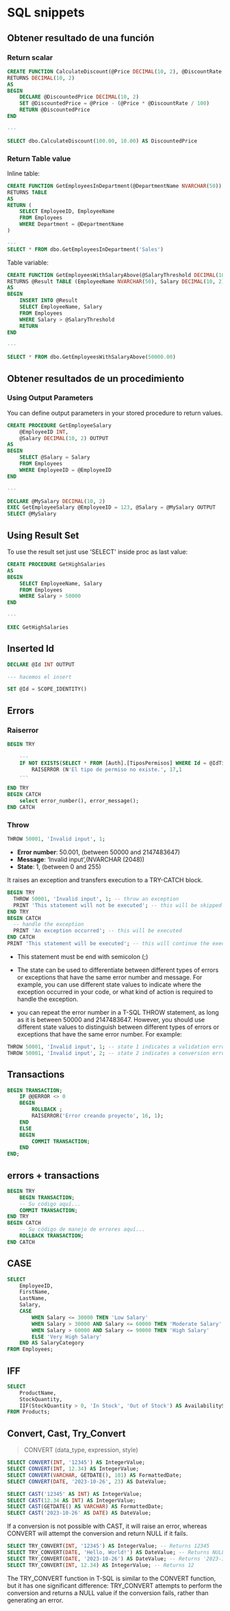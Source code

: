 # SQL snippets

## Obtener resultado de una función

### Return scalar

```sql
CREATE FUNCTION CalculateDiscount(@Price DECIMAL(10, 2), @DiscountRate DECIMAL(5, 2))
RETURNS DECIMAL(10, 2)
AS
BEGIN
    DECLARE @DiscountedPrice DECIMAL(10, 2)
    SET @DiscountedPrice = @Price - (@Price * @DiscountRate / 100)
    RETURN @DiscountedPrice
END

--- 

SELECT dbo.CalculateDiscount(100.00, 10.00) AS DiscountedPrice
```

### Return Table value

Inline table:

```sql
CREATE FUNCTION GetEmployeesInDepartment(@DepartmentName NVARCHAR(50))
RETURNS TABLE
AS
RETURN (
    SELECT EmployeeID, EmployeeName
    FROM Employees
    WHERE Department = @DepartmentName
)

--- 
SELECT * FROM dbo.GetEmployeesInDepartment('Sales')
```

Table variable:

```sql
CREATE FUNCTION GetEmployeesWithSalaryAbove(@SalaryThreshold DECIMAL(10, 2))
RETURNS @Result TABLE (EmployeeName NVARCHAR(50), Salary DECIMAL(10, 2))
AS
BEGIN
    INSERT INTO @Result
    SELECT EmployeeName, Salary
    FROM Employees
    WHERE Salary > @SalaryThreshold
    RETURN
END

---

SELECT * FROM dbo.GetEmployeesWithSalaryAbove(50000.00)
```

## Obtener resultados de un procedimiento

### Using Output Parameters

You can define output parameters in your stored procedure to return values. 

```sql
CREATE PROCEDURE GetEmployeeSalary
    @EmployeeID INT,
    @Salary DECIMAL(10, 2) OUTPUT
AS
BEGIN
    SELECT @Salary = Salary
    FROM Employees
    WHERE EmployeeID = @EmployeeID
END

---

DECLARE @MySalary DECIMAL(10, 2)
EXEC GetEmployeeSalary @EmployeeID = 123, @Salary = @MySalary OUTPUT
SELECT @MySalary
```

## Using Result Set

To use the result set just use 'SELECT' inside proc as last value:

```sql
CREATE PROCEDURE GetHighSalaries
AS
BEGIN
    SELECT EmployeeName, Salary
    FROM Employees
    WHERE Salary > 50000
END

---

EXEC GetHighSalaries
```

## Inserted Id

```sql
DECLARE @Id INT OUTPUT

--- hacemos el insert

SET @Id = SCOPE_IDENTITY()
```

## Errors

### Raiserror

```sql
BEGIN TRY

    ---
    IF NOT EXISTS(SELECT * FROM [Auth].[TiposPermisos] WHERE Id = @IdTipo)
        RAISERROR (N'El tipo de permiso no existe.', 17,1
    ---

END TRY
BEGIN CATCH
    select error_number(), error_message();
END CATCH
```

### Throw

```sql
THROW 50001, 'Invalid input', 1;
```

- **Error number**: 50.001, (between 50000 and 2147483647)
- **Message**: ‘Invalid input’,(NVARCHAR (2048)) 
- **State**: 1, (between 0 and 255)

It raises an exception and transfers execution to a TRY-CATCH block. 

```sql
BEGIN TRY
  THROW 50001, 'Invalid input', 1; -- throw an exception
  PRINT 'This statement will not be executed'; -- this will be skipped
END TRY
BEGIN CATCH
  -- handle the exception
  PRINT 'An exception occurred'; -- this will be executed
END CATCH
PRINT 'This statement will be executed'; -- this will continue the execution
```

- This statement must be end with semicolon (;) 

- The state can be used to differentiate between different types of errors or exceptions that have the same error number and message. For example, you can use different state values to indicate where the exception occurred in your code, or what kind of action is required to handle the exception. 

- you can repeat the error number in a T-SQL THROW statement, as long as it is between 50000 and 2147483647. However, you should use different state values to distinguish between different types of errors or exceptions that have the same error number. For example:

```sql
THROW 50001, 'Invalid input', 1; -- state 1 indicates a validation error
THROW 50001, 'Invalid input', 2; -- state 2 indicates a conversion error
```

## Transactions

```sql
BEGIN TRANSACTION;
    IF @@ERROR <> 0
    BEGIN
        ROLLBACK ;
        RAISERROR('Error creando proyecto', 16, 1);
    END
    ELSE
    BEGIN
        COMMIT TRANSACTION;
    END
END;
```

## errors + transactions

```sql
BEGIN TRY
    BEGIN TRANSACTION;
    -- Su código aquí...
    COMMIT TRANSACTION;
END TRY
BEGIN CATCH
    -- Su código de manejo de errores aquí...
    ROLLBACK TRANSACTION;
END CATCH
```

## CASE

```sql
SELECT
    EmployeeID,
    FirstName,
    LastName,
    Salary,
    CASE
        WHEN Salary <= 30000 THEN 'Low Salary'
        WHEN Salary > 30000 AND Salary <= 60000 THEN 'Moderate Salary'
        WHEN Salary > 60000 AND Salary <= 90000 THEN 'High Salary'
        ELSE 'Very High Salary'
    END AS SalaryCategory
FROM Employees;
```

## IFF

```sql
SELECT
    ProductName,
    StockQuantity,
    IIF(StockQuantity > 0, 'In Stock', 'Out of Stock') AS AvailabilityStatus
FROM Products;
```

## Convert, Cast, Try_Convert

> CONVERT (data_type, expression, style)

```sql
SELECT CONVERT(INT, '12345') AS IntegerValue;
SELECT CONVERT(INT, 12.34) AS IntegerValue;
SELECT CONVERT(VARCHAR, GETDATE(), 101) AS FormattedDate;
SELECT CONVERT(DATE, '2023-10-26', 23) AS DateValue;
```

```sql
SELECT CAST('12345' AS INT) AS IntegerValue;
SELECT CAST(12.34 AS INT) AS IntegerValue;
SELECT CAST(GETDATE() AS VARCHAR) AS FormattedDate;
SELECT CAST('2023-10-26' AS DATE) AS DateValue;
```

If a conversion is not possible with CAST, it will raise an error, whereas CONVERT will attempt the conversion and return NULL if it fails. 

```sql
SELECT TRY_CONVERT(INT, '12345') AS IntegerValue; -- Returns 12345
SELECT TRY_CONVERT(DATE, 'Hello, World!') AS DateValue; -- Returns NULL
SELECT TRY_CONVERT(DATE, '2023-10-26') AS DateValue; -- Returns '2023-10-26'
SELECT TRY_CONVERT(INT, 12.34) AS IntegerValue; -- Returns 12
```

The TRY_CONVERT function in T-SQL is similar to the CONVERT function, but it has one significant difference: TRY_CONVERT attempts to perform the conversion and returns a NULL value if the conversion fails, rather than generating an error. 